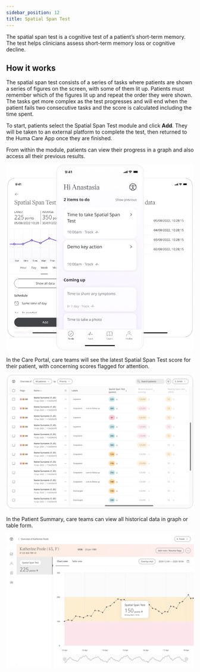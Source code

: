 ```yaml
---
sidebar_position: 12
title: Spatial Span Test
---
```


The spatial span test is a cognitive test of a patient’s short-term memory. The test helps clinicians assess   short-term memory loss or cognitive decline.

## How it works

The spatial span test consists of a series of tasks where patients are shown a series of figures on the screen, with some of them lit up. Patients must remember which of the figures lit up and repeat the order they were shown. The tasks get more complex as the test progresses and will end when the patient fails two consecutive tasks and the score is calculated including the time spent.   

To start, patients select the Spatial Span Test module and click **Add**. They will be taken to an external platform to complete the test, then returned to the Huma Care App once they are finished.

From within the module, patients can view their progress in a graph and also access all their previous results. 

![Spatial Spain Test](./assets/spatial-span.png)

In the Care Portal, care teams will see the latest Spatial Span Test score for their patient, with concerning scores flagged for attention.

![Spatial Spain Test](./assets/cp-module-details-spatial-span.png)

In the Patient Summary, care teams can view all historical data in graph or table form.

![Spatial Spain Test](./assets/cp-patient-summary-spatial-span-test.png)

